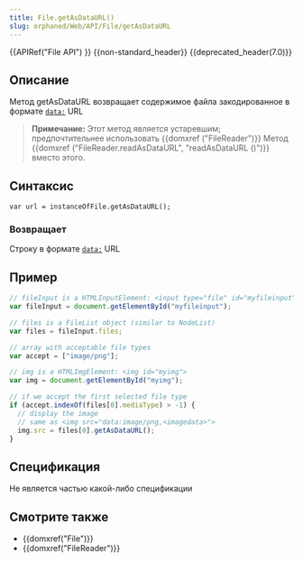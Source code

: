 ```yaml
---
title: File.getAsDataURL()
slug: orphaned/Web/API/File/getAsDataURL
---
```


{{APIRef("File API") }} {{non-standard_header}} {{deprecated_header(7.0)}}

## Описание

Метод getAsDataURL возвращает содержимое файла закодированное в формате [`data:`](/ru/docs/data_URIs) URL

> **Примечание:** Этот метод является устаревшим; предпочтительнее использовать {{domxref ("FileReader")}} Метод {{domxref ("FileReader.readAsDataURL", "readAsDataURL ()")}} вместо этого.

## Синтаксис

```
var url = instanceOfFile.getAsDataURL();
```

### Возвращает

Строку в формате [`data:`](/ru/docs/data_URIs) URL

## Пример

```js
// fileInput is a HTMLInputElement: <input type="file" id="myfileinput" multiple>
var fileInput = document.getElementById("myfileinput");

// files is a FileList object (similar to NodeList)
var files = fileInput.files;

// array with acceptable file types
var accept = ["image/png"];

// img is a HTMLImgElement: <img id="myimg">
var img = document.getElementById("myimg");

// if we accept the first selected file type
if (accept.indexOf(files[0].mediaType) > -1) {
  // display the image
  // same as <img src="data:image/png,<imagedata>">
  img.src = files[0].getAsDataURL();
}
```

## Спецификация

Не является частью какой-либо спецификации

## Смотрите также

- {{domxref("File")}}
- {{domxref("FileReader")}}
